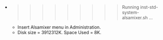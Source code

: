 * >>>>>>>>> Running inst-std-system-alsamixer.sh ...
  * Insert Alsamixer menu in Administration.
  * Disk size = 3912312K. Space Used = 8K.
